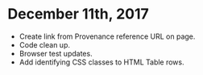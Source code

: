 # December 11th, 2017

* Create link from Provenance reference URL on page.
* Code clean up.
* Browser test updates.
* Add identifying CSS classes to HTML Table rows.
